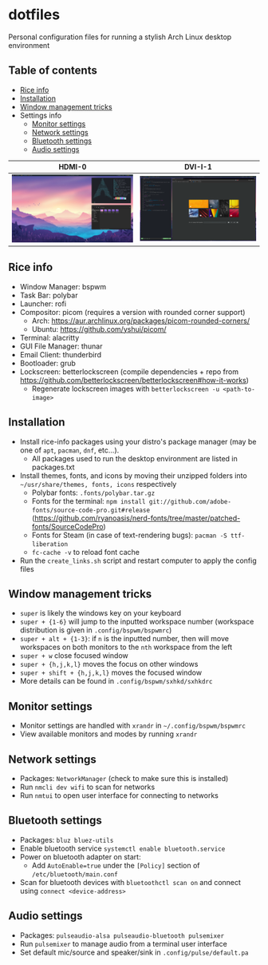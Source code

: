 # dotfiles

Personal configuration files for running a stylish Arch Linux desktop environment

## Table of contents
- [Rice info](#rice-info)
- [Installation](#installation)
- [Window management tricks](#window-management-tricks)
- Settings info
    - [Monitor settings](#monitor-settings)
    - [Network settings](#network-settings)
    - [Bluetooth settings](#bluetooth-settings)
    - [Audio settings](#audio-settings)

HDMI-0 | DVI-I-1
------ | -------
![snapshot_0](images/snapshot_0.png) | ![snapshot_1](images/snapshot_1.png)

## Rice info
- Window Manager: bspwm
- Task Bar: polybar
- Launcher: rofi
- Compositor: picom (requires a version with rounded corner support)
    - Arch: https://aur.archlinux.org/packages/picom-rounded-corners/
    - Ubuntu: https://github.com/yshui/picom/
- Terminal: alacritty
- GUI File Manager: thunar
- Email Client: thunderbird
- Bootloader: grub
- Lockscreen: betterlockscreen (compile dependencies + repo from https://github.com/betterlockscreen/betterlockscreen#how-it-works)
    - Regenerate lockscreen images with `betterlockscreen -u <path-to-image>`

## Installation
- Install rice-info packages using your distro's package manager (may be one of `apt`, `pacman`, `dnf`, etc...).
    - All packages used to run the desktop environment are listed in packages.txt
- Install themes, fonts, and icons by moving their unzipped folders into `~/usr/share/themes, fonts, icons` respectively
    - Polybar fonts: `.fonts/polybar.tar.gz`
    - Fonts for the terminal: `npm install git://github.com/adobe-fonts/source-code-pro.git#release`  (https://github.com/ryanoasis/nerd-fonts/tree/master/patched-fonts/SourceCodePro)
    - Fonts for Steam (in case of text-rendering bugs): `pacman -S ttf-liberation`
    - `fc-cache -v` to reload font cache
- Run the `create_links.sh` script and restart computer to apply the config files

## Window management tricks
- `super` is likely the windows key on your keyboard
- `super + {1-6}` will jump to the inputted workspace number (workspace distribution is given in `.config/bspwm/bspwmrc`)
- `super + alt + {1-3}`: if `n` is the inputted number, then will move workspaces on both monitors to the `nth` workspace from the left
- `super + w` close focused window
- `super + {h,j,k,l}` moves the focus on other windows
- `super + shift + {h,j,k,l}` moves the focused window
- More details can be found in `.config/bspwm/sxhkd/sxhkdrc`

## Monitor settings
- Monitor settings are handled with `xrandr` in `~/.config/bspwm/bspwmrc`
- View available monitors and modes by running `xrandr`

## Network settings
- Packages: `NetworkManager` (check to make sure this is installed)
- Run `nmcli dev wifi` to scan for networks
- Run `nmtui` to open user interface for connecting to networks

## Bluetooth settings
- Packages: `bluz bluez-utils`
- Enable bluetooth service `systemctl enable bluetooth.service`
- Power on bluetooth adapter on start:
    - Add `AutoEnable=true` under the `[Policy]` section of `/etc/bluetooth/main.conf`
- Scan for bluetooth devices with `bluetoothctl scan on` and connect using `connect <device-address>`

## Audio settings
- Packages: `pulseaudio-alsa pulseaudio-bluetooth pulsemixer`
- Run `pulsemixer` to manage audio from a terminal user interface
- Set default mic/source and speaker/sink in `.config/pulse/default.pa`
